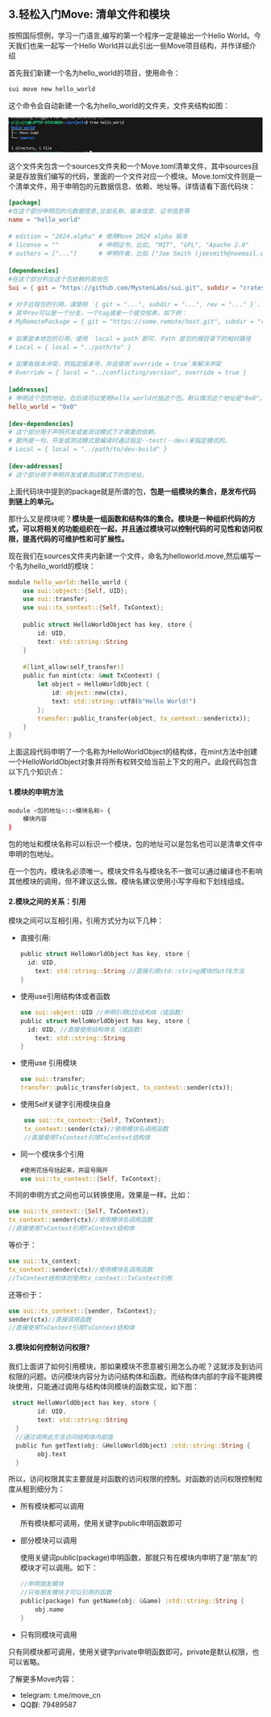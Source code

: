 ## 3.轻松入门Move: 清单文件和模块

按照国际惯例，学习一门语言,编写的第一个程序一定是输出一个Hello World。今天我们也来一起写一个Hello World并以此引出一些Move项目结构，并作详细介绍

首先我们新建一个名为hello_world的项目，使用命令：

```bash
sui move new hello_world
```

这个命令会自动新建一个名为hello_world的文件夹，文件夹结构如图：

![](https://github.com/Crazyjs123/crazyjs123.github.io/blob/main/pic/tree.png?raw=true)

这个文件夹包含一个sources文件夹和一个Move.toml清单文件，其中sources目录是存放我们编写的代码，里面的一个文件对应一个模块。Move.toml文件则是一个清单文件，用于申明包的元数据信息、依赖、地址等。详情请看下面代码块：

```toml
[package]
#在这个部分申明包的元数据信息,比如名称、版本信息、证书信息等
name = "hello_world"

# edition = "2024.alpha" # 使用Move 2024 alpha 版本 
# license = ""           # 申明证书，比如, "MIT", "GPL", "Apache 2.0"
# authors = ["..."]      # 申明作者，比如 ["Joe Smith (joesmith@noemail.com)", "John Snow (johnsnow@noemail.com)"]

[dependencies]
#在这个部分列出这个包依赖的其他包
Sui = { git = "https://github.com/MystenLabs/sui.git", subdir = "crates/sui-framework/packages/sui-framework", rev = "framework/testnet" }

# 对于远程包的引用，请使用 `{ git = "...", subdir = "...", rev = "..." }`.
# 其中rev可以是一个分支，一个tag或者一个提交哈希，如下例：
# MyRemotePackage = { git = "https://some.remote/host.git", subdir = "remote/path", rev = "main" }

# 如果是本地包的引用，使用 `local = path`即可. Path 是包的根目录下的相对路径
# Local = { local = "../path/to" }

# 如果有版本冲突，则指定版本号，并且使用`override = true`来解决冲突
# Override = { local = "../conflicting/version", override = true }

[addresses]
# 申明这个包的地址，在后续可以使用hello_world代指这个包。默认情况这个地址是"0x0"，但在发布到链上会替换成区块链上的地址。这个名称甚至不局限于在包内使用，比如std标准包，我们直接在自己的包中使用std引用。
hello_world = "0x0"

[dev-dependencies]
# 这个部分用于声明开发或者测试模式下才需要的依赖。
# 额外提一句，开发或测试模式是编译时通过指定--test(--dev)来指定模式的。
# Local = { local = "../path/to/dev-build" }

[dev-addresses]
# 这个部分用于申明开发或者测试模式下的包地址。
```

上面代码块中提到的package就是所谓的包，**包是一组模块的集合，是发布代码到链上的单元。**

那什么又是模块呢？**模块是一组函数和结构体的集合。模块是一种组织代码的方式，可以将相关的功能组织在一起，并且通过模块可以控制代码的可见性和访问权限，提高代码的可维护性和可扩展性。**

现在我们在sources文件夹内新建一个文件，命名为helloworld.move,然后编写一个名为hello_world的模块：

```rust
module hello_world::hello_world {
    use sui::object::{Self, UID};
    use sui::transfer;
    use sui::tx_context::{Self, TxContext};

    public struct HelloWorldObject has key, store {
        id: UID,
        text: std::string::String 
    }

    #[lint_allow(self_transfer)]
    public fun mint(ctx: &mut TxContext) {
        let object = HelloWorldObject {
            id: object::new(ctx), 
            text: std::string::utf8(b"Hello World!") 
        };
        transfer::public_transfer(object, tx_context::sender(ctx));
    }
}
```

上面这段代码申明了一个名称为HelloWorldObject的结构体，在mint方法中创建一个HelloWorldObject对象并将所有权转交给当前上下文的用户。此段代码包含以下几个知识点：

#### 1.模块的申明方法

```bash
module <包的地址>::<模块名称> {
	模块内容
}
```

包的地址和模块名称可以标识一个模块，包的地址可以是包名也可以是清单文件中申明的包地址。

在一个包内，模块名必须唯一。模块文件名与模块名不一致可以通过编译也不影响其他模块的调用，但不建议这么做。模块名建议使用小写字母和下划线组成。

#### 2.模块之间的关系：引用

模块之间可以互相引用，引用方式分为以下几种：

- 直接引用:

  ```rust
  public struct HelloWorldObject has key, store {
  	id: UID,
      text: std::string::String //直接引用std::string模块的utf8方法
  }
  ```

- 使用use引用结构体或者函数

  ```rust
  use sui::object::UID //申明引用UID结构体（或函数）
  public struct HelloWorldObject has key, store {
  	id: UID, //直接使用结构体名（或函数）
      text: std::string::String 
  }
  ```

- 使用use 引用模块

  ```rust
  use sui::transfer;
  transfer::public_transfer(object, tx_context::sender(ctx));
  ```

- 使用Self关键字引用模块自身

  ```rust
   use sui::tx_context::{Self, TxContext};
   tx_context::sender(ctx)//使用模块名调用函数
   //直接使用TxContext引用TxContext结构体
  ```

- 同一个模块多个引用

  ```rust
  #使用花括号括起来，并逗号隔开
  use sui::tx_context::{Self, TxContext};
  ```

不同的申明方式之间也可以转换使用，效果是一样。比如：

```rust
use sui::tx_context::{Self, TxContext};
tx_context::sender(ctx)//使用模块名调用函数
//直接使用TxContext引用TxContext结构体
```

等价于：

```rust
use sui::tx_context;
tx_context::sender(ctx)//使用模块名调用函数
//TxContext结构体则使用tx_context::TxContext引用
```

还等价于：

```rust
use sui::tx_context::{sender, TxContext};
sender(ctx)//直接调用函数
//直接使用TxContext引用TxContext结构体
```

#### 3.模块如何控制访问权限?

我们上面讲了如何引用模块，那如果模块不愿意被引用怎么办呢？这就涉及到访问权限的问题。访问模块内容分为访问结构体和函数。而结构体内部的字段不能跨模块使用，只能通过调用与结构体同模块的函数实现，如下图：

```rust
 struct HelloWorldObject has key, store {
        id: UID,
        text: std::string::String 
  }
  //通过调用此方法访问结构体内部值
  public fun getText(obj: &HelloWorldObject) :std::string::String {
        obj.text
  }
```

所以，访问权限其实主要就是对函数的访问权限的控制。对函数的访问权限控制粒度从粗到细分为：

- 所有模块都可以调用

  所有模块都可调用，使用关键字public申明函数即可

- 部分模块可以调用

  使用关键词public(package)申明函数，那就只有在模块内申明了是“朋友”的模块才可以调用。如下：

  ```rust
  //申明朋友模块
  //只有朋友模块才可以引用的函数
  public(package) fun getName(obj: &Game) :std::string::String {
      obj.name
  }
  ```

- 只有同模块可调用

​      只有同模块都可调用，使用关键字private申明函数即可。private是默认权限，也可以省略。



了解更多Move内容：

- telegram: t.me/move_cn
- QQ群: 79489587













